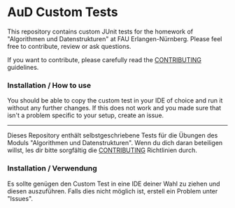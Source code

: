 # AuD Custom Tests

This repository contains custom JUnit tests for the homework of "Algorithmen
und Datenstrukturen" at FAU Erlangen-Nürnberg.
Please feel free to contribute, review or ask questions.

If you want to contribute, please carefully read the [CONTRIBUTING](https://github.com/stormofice/aud-custom-tests/blob/main/CONTRIBUTING.md) guidelines.

### Installation / How to use
You should be able to copy the custom test in your IDE of choice and run it without any further changes. If this does not work and you made sure that isn't a problem specific to your setup, create an issue.

---

Dieses Repository enthält selbstgeschriebene Tests für die Übungen des Moduls "Algorithmen und Datenstrukturen".
Wenn du dich daran beteiligen willst, les dir bitte sorgfältig die [CONTRIBUTING](https://github.com/stormofice/aud-custom-tests/blob/main/CONTRIBUTING.md) Richtlinien durch.

### Installation / Verwendung
Es sollte genügen den Custom Test in eine IDE deiner Wahl zu ziehen und diesen auszuführen. Falls dies nicht möglich ist, erstell ein Problem unter "Issues".